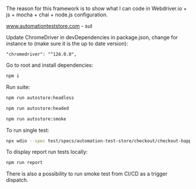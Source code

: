 The reason for this framework is to show what I can code in Webdriver.io + js + mocha + chai + node.js configuration.

www.automationteststore.com - sut

Update ChromeDriver in devDependencies in package.json, change for instance to (make sure it is the up to date version):

```
"chromedriver": "^126.0.0",
```

Go to root and install dependencies:

```bash
npm i
```

Run suite:

```bash
npm run autostore:headless
```

```bash
npm run autostore:headed
```

```bash
npm run autostore:smoke
```

To run single test:

```bash
npx wdio --spec test/specs/automation-test-store/checkout/checkout-happy.spec.js
```

To display report run tests locally:

```bash
npm run report
```

There is also a possibility to run smoke test from CI/CD as a trigger dispatch.
